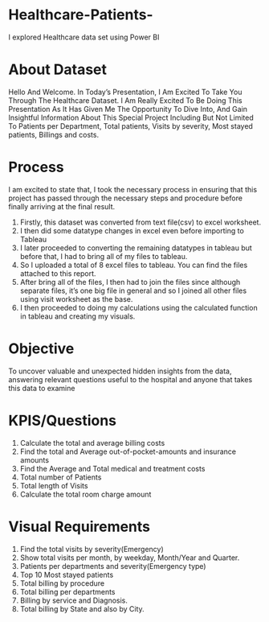 # Healthcare-Patients-
I explored Healthcare data set using Power BI

# About Dataset
Hello And Welcome. In Today’s Presentation, I Am Excited To Take You Through The Healthcare Dataset.
I Am Really Excited To Be Doing This Presentation As It Has Given Me The Opportunity To Dive Into, And Gain Insightful Information About This Special Project Including But Not Limited To Patients per Department, Total patients, Visits by severity, Most stayed patients, 
Billings and costs.

# Process
I am excited to state that, I took the necessary process in ensuring that this project has passed through the necessary steps and procedure before finally arriving at the final result.
1. Firstly, this dataset was converted from text file(csv) to excel worksheet.
2. I then did some datatype changes in excel even before importing to Tableau
3. I later proceeded to converting the remaining datatypes in tableau but before that, I had to bring all of my files to tableau.
4. So I uploaded a total of 8 excel files to tableau. You can find the files attached to this report.
5. After bring all of the files, I then had to join the files since although separate files, it’s one big file in general and so I joined all other files using  visit worksheet as the base.
6. I then proceeded to doing my calculations using the calculated function in tableau and creating my visuals.

# Objective
To uncover valuable and unexpected hidden insights from the data, answering relevant questions useful to the hospital and anyone that takes this data to examine

# KPIS/Questions
1. Calculate the total and average billing costs
2. Find the total and Average out-of-pocket-amounts and insurance amounts
3. Find the Average and Total medical and treatment costs
4. Total number of Patients
5. Total length of Visits
6. Calculate the total room charge amount

# Visual Requirements
1. Find the total visits by severity(Emergency)
2. Show total visits per month, by weekday, Month/Year and Quarter.
3. Patients per departments and severity(Emergency type)
4. Top 10 Most stayed patients
5. Total billing by procedure
6. Total billing per departments
7. Billing by service and Diagnosis.
8. Total billing by State and also by City.




